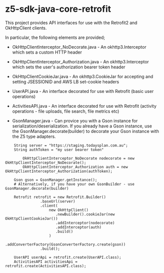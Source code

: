 # z5-sdk-java-core-retrofit

This project provides API interfaces for use with the Retrofit2 and OkHttpClient clients.

In particular, the following elements are provided;

* OkHttpClientInterceptor_NoDecorate.java - An okhttp3.Interceptor which sets a custom HTTP header
* OkHttpClientInterceptor_Authorization.java - An okhttp3.Interceptor which sets the user's authorization bearer token header
* OkHttpClientCookieJar.java - An okhttp3.CookieJar for accepting and setting JSESSIONID and AWS LB set-cookie headers

* UserAPI.java - An interface decorated for use with Retrofit (basic user operations)
* ActivitiesAPI.java - An interface decorated for use with Retrofit (activity operations - file uploads, file search, file metrics etc)

* GsonManager.java - Can provice you with a Gson instance for serialization/deserialization. If you already have a Gson instance, use the GsonManager.decorate(builder) to decorate your Gson instance with the Z5 type adapters.

```
    String server = "https://staging.todaysplan.com.au";
    String authToken = "my user bearer token"
		
		OkHttpClientInterceptor_NoDecorate nodecorate = new OkHttpClientInterceptor_NoDecorate();
		OkHttpClientInterceptor_Authorization auth = new OkHttpClientInterceptor_Authorization(authToken);
		
    Gson gson = GsonManager.getInstance();
    # Alternatively, if you have your own GsonBuilder - use GsonManager.decorate(builder)

    Retrofit retrofit = new Retrofit.Builder()
                .baseUrl(server)
                .client(
                    new OkHttpClient()
                       .newBuilder().cookieJar(new OkHttpClientCookieJar())
                       .addInterceptor(nodecorate)
                       .addInterceptor(auth)
                       .build()
                    )
                .addConverterFactory(GsonConverterFactory.create(gson))
                .build();

    UserAPI userApi = retrofit.create(UserAPI.class);
    ActivitiesAPI activitiesApi = retrofit.create(ActivitiesAPI.class);
```
